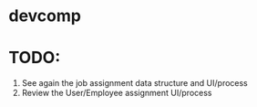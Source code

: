 # devcomp


TODO:
===
1. See again the job assignment data structure and UI/process
2. Review the User/Employee assignment UI/process